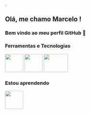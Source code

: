 .

## Olá, me chamo Marcelo ! 
### Bem vindo ao meu perfil GitHub 👋

<!---
- 🔭 Atualmente estou trabalhando ... 
- 🌱 Atualmente estou aprendendo ...
- 👯 Estou procurando colaborar em ...
- 🤔 Estou procurando ajuda com ...
- 💬 Pergunte-me sobre ...
- 📫 Como entrar em contato comigo: ...
- 😄 Pronomes: ...
- ⚡ Curiosidade: ...
--->


### Ferramentas e Tecnologias
<!--- IBM COGNOS ---> <!--- R ---> <!--- PYTHON --->
<img src="https://www.isnotdown.com/assets/pics/ibm-cognos.png" width="60" height="60"/> <img src="https://cran.r-project.org/Rlogo.svg" width="60" height="60"/> <img src="https://www.python.org/static/community_logos/python-logo.png" width="80" height="60"/>

### Estou aprendendo
<!--- PENTAHO --->
<img src="http://databool.com/wp-content/uploads/2020/03/o-que-e-pentaho.png" width="60" height="60"/>

<!---
marceloma27/marceloma27 is a ✨ special ✨ repository because its `README.md` (this file) appears on your GitHub profile.
You can click the Preview link to take a look at your changes.
--->
